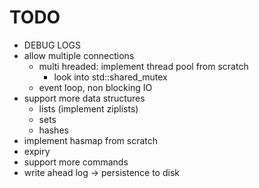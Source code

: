 # TODO

- DEBUG LOGS
- allow multiple connections
    - multi hreaded: implement thread pool from scratch
        - look into std::shared_mutex
    - event loop, non blocking IO
- support more data structures
    - lists (implement ziplists)
    - sets
    - hashes
- implement hasmap from scratch
- expiry
- support more commands
- write ahead log -> persistence to disk
